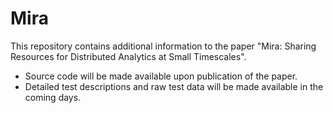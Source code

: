 # Mira
This repository contains additional information to the paper "Mira: Sharing Resources for Distributed Analytics at Small Timescales".

 - Source code will be made available upon publication of the paper.
 - Detailed test descriptions and raw test data will be made available in the coming days.

